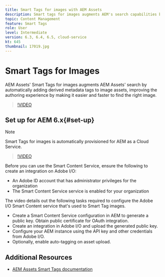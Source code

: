 ```yaml
---
title: Smart Tags for images with AEM Assets
description: Smart tags for images augments AEM's search capabilities by automatically and intelligently adding metadata tags to image assets based on the contents of the image.
topic: Content Management
feature: Smart Tags
role: User
level: Intermediate
version: 6.3, 6.4, 6.5, cloud-service
kt: 645
thumbnail: 17019.jpg
---
```


# Smart Tags for Images

AEM Assets' Smart Tags for images augments AEM Assets' search by automatically adding derived metadata tags to image assets, improving the authoring experience by making it easier and faster to find the right image.

>[!VIDEO](https://video.tv.adobe.com/v/17019/?quality=12&learn=on)

## Set up for AEM 6.x{#set-up}

>[!NOTE]
> Smart Tags for images is automatically provisioned for AEM as a Cloud Service.

>[!VIDEO](https://video.tv.adobe.com/v/17023/?quality=12&learn=on)

Before you can use the Smart Content Service, ensure the following to create an integration on Adobe I/O:

* An Adobe ID account that has administrator privileges for the organization
* The Smart Content Service service is enabled for your organization

The video details out the following tasks required to configure the Adobe I/O Smart Content service that's used to Smart Tag images.

* Create a Smart Content Service configuration in AEM to generate a public key. Obtain public certificate for OAuth integration.
* Create an integration in Adobe I/O and upload the generated public key.
* Configure your AEM instance using the API key and other credentials from Adobe I/O.
* Optionally, enable auto-tagging on asset upload.

## Additional Resources

* [AEM Assets Smart Tags documentation](https://experienceleague.adobe.com/docs/experience-manager-cloud-service/assets/manage/smart-tags.html)
